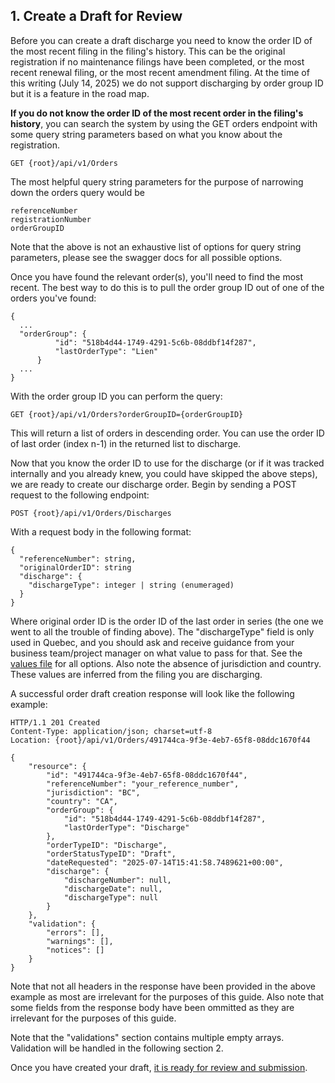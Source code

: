 ## 1. Create a Draft for Review

Before you can create a draft discharge you need to know the order ID of the most recent filing in the filing's history. This can be the original registration if no maintenance filings have been completed, or the most recent renewal filing, or the most recent amendment filing. At the time of this writing (July 14, 2025) we do not support discharging by order group ID but it is a feature in the road map.

__If you do not know the order ID of the most recent order in the filing's history__, you can search the system by using the GET orders endpoint with some query string parameters based on what you know about the registration.

```
GET {root}/api/v1/Orders
```

The most helpful query string parameters for the purpose of narrowing down the orders query would be

```
referenceNumber
registrationNumber
orderGroupID
```

Note that the above is not an exhaustive list of options for query string parameters, please see the swagger docs for all possible options.

Once you have found the relevant order(s), you'll need to find the most recent. The best way to do this is to pull the order group ID out of one of the orders you've found:

```
{
  ...
  "orderGroup": {
          "id": "518b4d44-1749-4291-5c6b-08ddbf14f287",
          "lastOrderType": "Lien"
      }
  ...
}
```

With the order group ID you can perform the query:

```
GET {root}/api/v1/Orders?orderGroupID={orderGroupID}
```

This will return a list of orders in descending order. You can use the order ID of last order (index n-1) in the returned list to discharge.

Now that you know the order ID to use for the discharge (or if it was tracked internally and you already knew, you could have skipped the above steps), we are ready to create our discharge order. Begin by sending a POST request to the following endpoint:

```
POST {root}/api/v1/Orders/Discharges
```

With a request body in the following format:

```
{
  "referenceNumber": string,
  "originalOrderID": string
  "discharge": {
    "dischargeType": integer | string (enumeraged)
  }
}
```

Where original order ID is the order ID of the last order in series (the one we went to all the trouble of finding above). The "dischargeType" field is only used in Quebec, and you should ask and receive guidance from your business team/project manager on what value to pass for that. See the [values file](https://github.com/Reg-Hub/API/blob/main/PPSA%20Discharges/Values.md) for all options. Also note the absence of jurisdiction and country. These values are inferred from the filing you are discharging.

A successful order draft creation response will look like the following example:

```
HTTP/1.1 201 Created
Content-Type: application/json; charset=utf-8
Location: {root}/api/v1/Orders/491744ca-9f3e-4eb7-65f8-08ddc1670f44

{
    "resource": {
        "id": "491744ca-9f3e-4eb7-65f8-08ddc1670f44",
        "referenceNumber": "your_reference_number",
        "jurisdiction": "BC",
        "country": "CA",
        "orderGroup": {
            "id": "518b4d44-1749-4291-5c6b-08ddbf14f287",
            "lastOrderType": "Discharge"
        },
        "orderTypeID": "Discharge",
        "orderStatusTypeID": "Draft",
        "dateRequested": "2025-07-14T15:41:58.7489621+00:00",
        "discharge": {
            "dischargeNumber": null,
            "dischargeDate": null,
            "dischargeType": null
        }
    },
    "validation": {
        "errors": [],
        "warnings": [],
        "notices": []
    }
}
```

Note that not all headers in the response have been provided in the above example as most are irrelevant for the purposes of this guide. Also note that some fields from the response body have been ommitted as they are irrelevant for the purposes of this guide.

Note that the "validations" section contains multiple empty arrays. Validation will be handled in the following section 2.

Once you have created your draft, [it is ready for review and submission](https://github.com/Reg-Hub/API/blob/main/PPSA%20Discharges/2.%20Correct%20Any%20Validation%20Issues.md).
